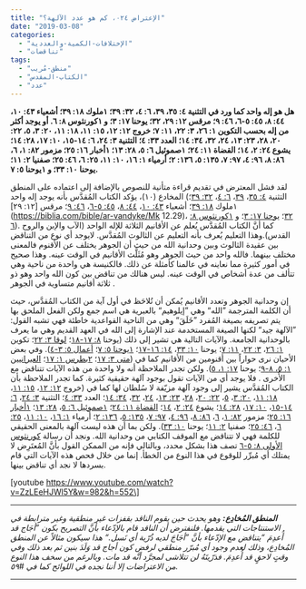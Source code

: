```yaml
---
title: "الإعتراض ٠٢٤، كم هو عدد الآلهة؟"
date: "2019-03-08"
categories: 
  - "الإختلافات-الكمية-والعددية"
  - "تناقضات"
tags: 
  - "منطق-مُريب"
  - "الكتاب-المقدس"
  - "عدد"
---
```


**هل هو إله واحد كما ورد في التثنية ٤: ٣٥، ٣٩، ٦: ٤، ٣٢: ٣٩؛ ١ملوك ١٨: ٣٩؛ أشعياء ٤٣: ١٠، ٤٤: ٨، ٤٥: ٥-٦، ٤٦: ٩؛ مرقس ١٢: ٢٩، ٣٢؛ يوحنا ١٧: ٣؛ و ١كورنثوس ٨: ٦. أو يوجد أكثر من إله بحسب التكوين ١: ٢٦، ٣: ٢٢، ١١: ٧؛ خروج ١٢: ١٢، ١٥: ١١، ١٨: ١١، ٢٠: ٣، ٥، ٢٢: ٢٠، ٢٨، ٢٣: ١٣، ٢٤، ٣٢، ٣٤: ١٤؛ العدد ٣٣: ٤؛ التثنية ٣: ٢٤، ٦: ١٤-١٥، ١٠: ١٧، ٢٨: ١٤؛ يشوع ٢٤: ٢، ١٤؛ القضاة ١١: ٢٤؛ ١صموئيل ٦: ٥، ٢٨: ١٣؛ ١أخبار ١٦: ٢٥؛ مزمور ٨٢: ١، ٦، ٨٦: ٨، ٩٦: ٤، ٩٧: ٧، ١٣٥: ٥، ١٣٦: ٢؛ أرمياء ١: ١٦، ١٠: ١١، ٢٥: ٦، ٤٦: ٢٥؛ صفنيا ٢: ١١؛ يوحنا ١٠: ٣٣؛ و ١يوحنا ٥: ٧.**

لقد فشل المعترض في تقديم قراءة متأنية للنصوص بالإضافة إلى اعتماده على المنطق المخادع (١٠)، يؤكد الكتاب المُقدَّس بأنه يوجد إله واحد (التثنية [٤: ٣٥](https://biblia.com/bible/ar-vandyke/Dt4.35)، [٣٩](https://biblia.com/bible/ar-vandyke/Dt4.39)، [٦: ٤](https://biblia.com/bible/ar-vandyke/Dt6.4)، [٣٢: ٣٩](https://biblia.com/bible/ar-vandyke/Dt32.39)؛ ١ملوك [١٨: ٣٩](https://biblia.com/bible/ar-vandyke/1Ki18.39)؛ أشعياء [٤٣: ١٠](https://biblia.com/bible/ar-vandyke/Is10.43)، [٤٤: ٨](https://biblia.com/bible/ar-vandyke/Is44.8)، [٤٥: ٥-٦](https://biblia.com/bible/ar-vandyke/Is45.5-6)، [٤٦: ٩](https://biblia.com/bible/ar-vandyke/Is46.9)؛ مرقس [١٢: ٢٩](https://biblia.com/bible/ar-vandyke/Mk 12.29)، [٣٢](https://biblia.com/bible/ar-vandyke/Mk12.32)؛ [يوحنا ١٧: ٣](https://biblia.com/bible/ar-vandyke/Jn17.3)؛ و [١كورنثوس ٨: ٦](https://biblia.com/bible/ar-vandyke/1Co8.6)). كما أنَّ الكتاب المُقدَّس يُعلم عن الأقانيم الثلاثة للإله الواحد (الآب والإبن والروح القدس).وهذا التعليم يُعرف بأنه التعليم عن الثالوث المُقدَّس. لايوجد أي نوع من التناقض بين عقيدة الثالوث وبين وحدانية الله من حيث أن الجوهر يختلف عن الأقنوم فالمعنى مختلف بينهما. فالله واحد من حيث الجوهر وهو مُثَلَّث الأقانيم في الوقت عينه. وهذا صحيح في أمور كثيرة مما نعاينه في عالمنا كأمثلة عن ذلك. فالكنيسة هي واحدة من ناحية وهي تتألف من عدة أشخاص في الوقت عينه. ليس هنالك من تناقض بين كون الله واحد وهو ذو ثلاثة أقانيم متساوية في الجوهر .

إن وحدانية الجوهر وتعدد الأقانيم يُمكن أن تُلاحَظ في أول آية من الكتاب المُقدَّس، حيث أن الكلمة المترجمة ”الله“ وهي ”إيلوهيم“ بالعبرية هي اسم جمع ولكن الفعل الملحق بها يتم تصريفه بصيغة المُفرد ”خَلَقَ“ وهي من الناحية القواعدية خاطئة فهي تشبه القول: ”الآلهة جيد“ لكنها الصيغة المستخدمة عند الإشارة إلى الله في العهد القديم وهي ما يعرف بالوحدانية الجامعة. والآيات التالية هي تشير إلى ذلك (يوحنا [٨: ١٧-١٨](https://biblia.com/bible/ar-vandyke/Jn8.17-18)؛ [لوقا ٣: ٢٢](https://biblia.com/bible/ar-vandyke/Lk3.22)؛ تكوين [١: ٢٦](https://biblia.com/bible/ar-vandyke/Ge1.26)، [٣: ٢٢](https://biblia.com/bible/ar-vandyke/Ge3.22)، [١١: ٧](https://biblia.com/bible/ar-vandyke/Ge11.7)؛ يوحنا [١٠: ٣٣](https://biblia.com/bible/ar-vandyke/Jn10.33)، [١٤: ١٦-١٧](https://biblia.com/bible/ar-vandyke/Jn14.16-17)؛ [١يوحنا ٥: ٧](https://biblia.com/bible/ar-vandyke/1Jn5.7)؛ [أعمال ٥: ٣-٤](https://biblia.com/bible/ar-vandyke/Ac5.3-4)). وفي بعض الأحيان نرى حواراً بين أقنومين من الأقانيم كما في ([متى ٣: ١٧](https://biblia.com/bible/ar-vandyke/Mt3.17)؛ [٢بطرس ١: ١٧](https://biblia.com/bible/ar-vandyke/2Pe1.17)؛ [العبرانيين ١: ٥، ٨-٩](https://biblia.com/bible/ar-vandyke/Heb1.5-9)؛ يوحنا [١٧: ١، ٥](https://biblia.com/bible/ar-vandyke/Jn17.1-5)). ولكن تجدر الملاحظة أنه ولا واحدة من هذه الآيات تتناقض مع الأُخرى . فلا يوجد أي من الآيات تقول بوجود آلهة حقيقية كثيرة. كما تجدر الملاحظة بأن الكتاب المُقدَّس يشير إلى وجود آلهة مزيّفة لا سُلطان لها كما في (خروج [١٢: ١٢](https://biblia.com/bible/ar-vandyke/Ex12.12)، [١٥: ١١](https://biblia.com/bible/ar-vandyke/Ex15.11)، [١٨: ١١](https://biblia.com/bible/ar-vandyke/Ex18.11)، [٢٠: ٣](https://biblia.com/bible/ar-vandyke/Ex20.3)، [٥](https://biblia.com/bible/ar-vandyke/Ex20.5)، [٢٢: ٢٠](https://biblia.com/bible/ar-vandyke/Ex22.20)، [٢٨](https://biblia.com/bible/ar-vandyke/Ex22.28)، [٢٣: ١٣](https://biblia.com/bible/ar-vandyke/Ex23.13)، [٢٤](https://biblia.com/bible/ar-vandyke/Ex23.24)، [٣٢](https://biblia.com/bible/ar-vandyke/Ex23.32)، [٣٤: ١٤](http://34.14)؛ العدد [٣٣: ٤](https://biblia.com/bible/ar-vandyke/Nu33.4)؛ التثنية [٣: ٢٤](https://biblia.com/bible/ar-vandyke/Dt3.24)، [٦: ١٤-١٥](https://biblia.com/bible/ar-vandyke/Dt6.14-15)، [١٠: ١٧](https://biblia.com/bible/ar-vandyke/Dt10.17)، [٢٨: ١٤](https://biblia.com/bible/ar-vandyke/Dt28.14)؛ يشوع [٢٤: ٢](https://biblia.com/bible/ar-vandyke/Jos24.2)، [١٤](https://biblia.com/bible/ar-vandyke/Jos24.14)؛ [القضاة ١١: ٢٤](https://biblia.com/bible/ar-vandyke/Jdg11.24)؛ [١صموئيل ٦: ٥](https://biblia.com/bible/ar-vandyke/1Sa6.5)، [٢٨: ١٣](https://biblia.com/bible/ar-vandyke/1Sa28.13)؛ [١أخبار ١٦: ٢٥](https://biblia.com/books/ar-vandyke/1Ch16.25)؛ مزمور [٨٢: ١](https://biblia.com/books/ar-vandyke/Ps82.1)، [٦](https://biblia.com/books/ar-vandyke/Ps82.6)، [٨٦: ٨](https://biblia.com/books/ar-vandyke/Ps86.8)، [٩٦: ٤](https://biblia.com/books/ar-vandyke/Ps96.4)، [٩٧: ٧](https://biblia.com/books/ar-vandyke/Ps97.7)، [١٣٥: ٥](https://biblia.com/books/ar-vandyke/Ps135.5)، [١٣٦: ٢](https://biblia.com/books/ar-vandyke/Ps136.2)؛ أرمياء [١: ١٦](https://biblia.com/books/ar-vandyke/Je1.16)، [١٠: ١١](https://biblia.com/books/ar-vandyke/Je10.11)، [٢٥: ٦](https://biblia.com/books/ar-vandyke/Je25.6)، [٤٦: ٢٥](https://biblia.com/books/ar-vandyke/Je.46.25)؛ صفنيا [٢: ١١](https://biblia.com/bible/ar-vandyke/Zep2.11)؛ يوحنا [١٠: ٣٣](https://biblia.com/books/ar-vandyke/Jn10.33)). ولكن بما أن هذه ليست آلهة بالمعنى الحقيقي للكلمة فهي لا تتناقض مع الموقف الكتابي من وحدانية الله. ونجد أن رسالة [كورنثوس الأولى ٨: ٥-٦](https://biblia.com/bible/ar-vandyke/1Co8.5-6) تصف هذا بشكل محدد، وبالتالي فإنه من الممكن القول بأنَّ المُعتَرِض لا يمتلك أي مُبرِّر للوقوع في هذا النوع من الخطأ. إنما من خلال فحص هذه الآيات التي قام بسردها لا نجد أي تناقض بينها.

\[youtube https://www.youtube.com/watch?v=ZzLEeHJWl5Y&w=982&h=552\]

* * *

_**المنطق المُخادِع:** وهو يحدث حين يقوم الناقد بقفزات غير منطقية وغير مترابطة في الاستنتاجات التي يقدمها. فلنفترض أن الناقد قام بالإدّعاء بأنَّ التصريح بكون ”أجَاج قد أُعدِمَ “يتناقض مع الإدّعاء بأنَّ ”أجَاجَ لديه ذُرّية أي نَسل.“ هذا سيكون مثالاً عن المنطق المُخادِع، وذلك لعدم وجود أي مُبرّر منطقي لرفض كون أجاج قد وَلَدَ بنين ثم بعد ذلك وفي وقتٍ لاحقٍ قد أُعدِمَ. فذرّيتَهُ لن تتلاشى لمجرَّد أنَّه قد مات. وبالرغم من سخف هذا النوع من الاعتراضات إلا أننا نجده في اللوائح كما في #٥٩._

* * *
